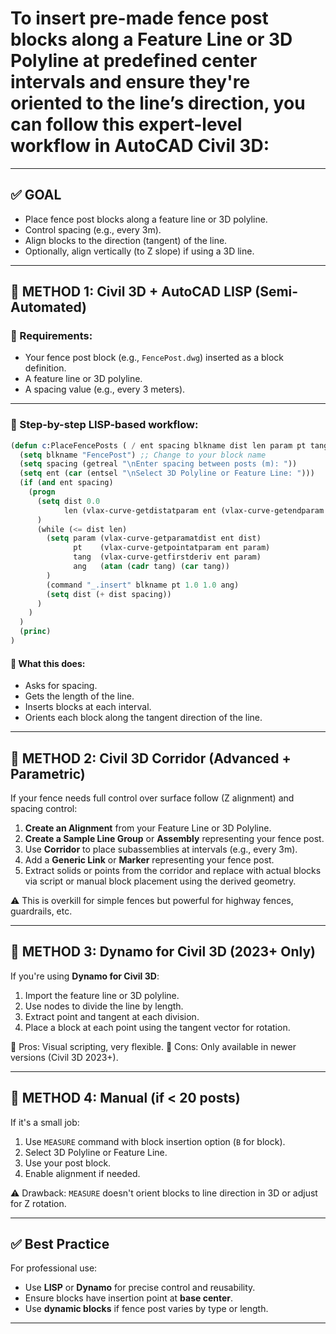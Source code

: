 #  To insert pre-made **fence post blocks** along a **Feature Line** or **3D Polyline** at **predefined center intervals** and ensure they're **oriented to the line’s direction**, you can follow this expert-level workflow in **AutoCAD Civil 3D**:

---

## ✅ GOAL

* Place fence post blocks along a feature line or 3D polyline.
* Control spacing (e.g., every 3m).
* Align blocks to the direction (tangent) of the line.
* Optionally, align vertically (to Z slope) if using a 3D line.

---

## 🧰 METHOD 1: Civil 3D + AutoCAD LISP (Semi-Automated)

### 🔧 Requirements:

* Your fence post block (e.g., `FencePost.dwg`) inserted as a block definition.
* A feature line or 3D polyline.
* A spacing value (e.g., every 3 meters).

---

### 🔁 Step-by-step LISP-based workflow:

```lisp
(defun c:PlaceFencePosts ( / ent spacing blkname dist len param pt tang ang)
  (setq blkname "FencePost") ;; Change to your block name
  (setq spacing (getreal "\nEnter spacing between posts (m): "))
  (setq ent (car (entsel "\nSelect 3D Polyline or Feature Line: ")))
  (if (and ent spacing)
    (progn
      (setq dist 0.0
            len (vlax-curve-getdistatparam ent (vlax-curve-getendparam ent))
      )
      (while (<= dist len)
        (setq param (vlax-curve-getparamatdist ent dist)
              pt    (vlax-curve-getpointatparam ent param)
              tang  (vlax-curve-getfirstderiv ent param)
              ang   (atan (cadr tang) (car tang))
        )
        (command "_.insert" blkname pt 1.0 1.0 ang)
        (setq dist (+ dist spacing))
      )
    )
  )
  (princ)
)
```

#### 🧠 What this does:

* Asks for spacing.
* Gets the length of the line.
* Inserts blocks at each interval.
* Orients each block along the tangent direction of the line.

---

## 🧰 METHOD 2: Civil 3D Corridor (Advanced + Parametric)

If your fence needs full control over surface follow (Z alignment) and spacing control:

1. **Create an Alignment** from your Feature Line or 3D Polyline.
2. **Create a Sample Line Group** or **Assembly** representing your fence post.
3. Use **Corridor** to place subassemblies at intervals (e.g., every 3m).
4. Add a **Generic Link** or **Marker** representing your fence post.
5. Extract solids or points from the corridor and replace with actual blocks via script or manual block placement using the derived geometry.

⚠️ This is overkill for simple fences but powerful for highway fences, guardrails, etc.

---

## 🧰 METHOD 3: Dynamo for Civil 3D (2023+ Only)

If you're using **Dynamo for Civil 3D**:

1. Import the feature line or 3D polyline.
2. Use nodes to divide the line by length.
3. Extract point and tangent at each division.
4. Place a block at each point using the tangent vector for rotation.

🧠 Pros: Visual scripting, very flexible.
🧱 Cons: Only available in newer versions (Civil 3D 2023+).

---

## 🧰 METHOD 4: Manual (if < 20 posts)

If it's a small job:

1. Use `MEASURE` command with block insertion option (`B` for block).
2. Select 3D Polyline or Feature Line.
3. Use your post block.
4. Enable alignment if needed.

⚠️ Drawback: `MEASURE` doesn't orient blocks to line direction in 3D or adjust for Z rotation.

---

## ✅ Best Practice

For professional use:

* Use **LISP** or **Dynamo** for precise control and reusability.
* Ensure blocks have insertion point at **base center**.
* Use **dynamic blocks** if fence post varies by type or length.

---




